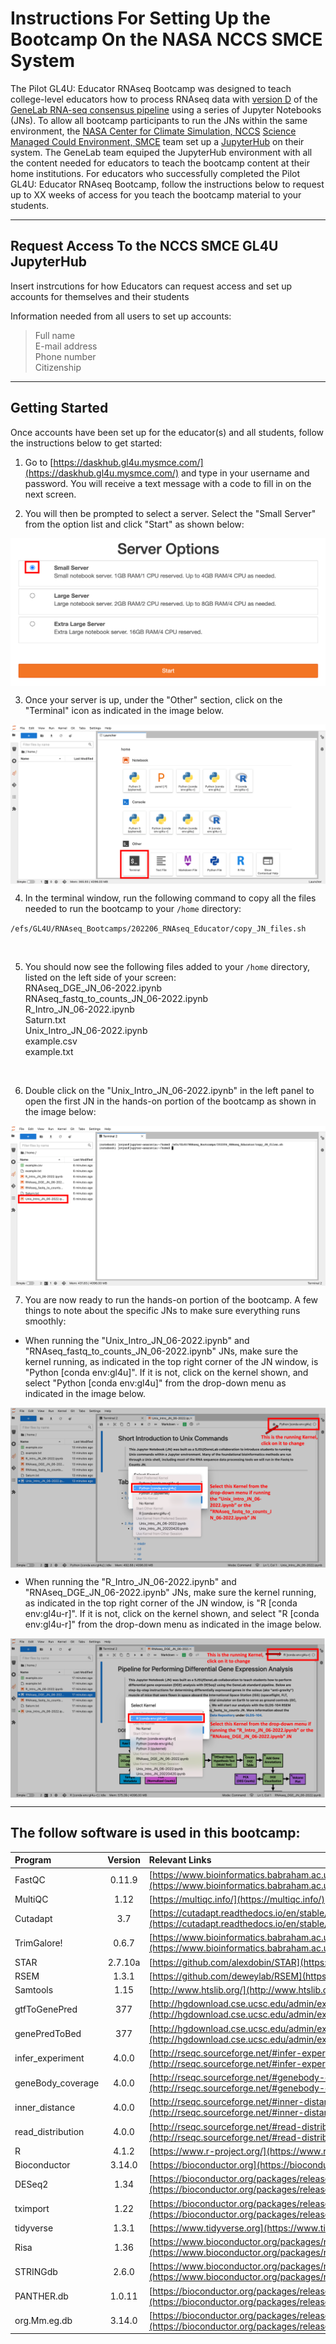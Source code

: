 # Instructions For Setting Up the Bootcamp On the NASA NCCS SMCE System 

The Pilot GL4U: Educator RNAseq Bootcamp was designed to teach college-level educators how to process RNAseq data with [version D]() of the [GeneLab RNA-seq consensus pipeline](https://www.ncbi.nlm.nih.gov/pmc/articles/PMC8044432/) using a series of Jupyter Notebooks (JNs). To allow all bootcamp participants to run the JNs within the same environment, the [NASA Center for Climate Simulation, NCCS](https://www.nccs.nasa.gov/) [Science Managed Could Environment, SMCE](https://www.nccs.nasa.gov/systems/SMCE) team set up a [JupyterHub](https://jupyter.org/hub) on their system. The GeneLab team equiped the JupyterHub environment with all the content needed for educators to teach the bootcamp content at their home institutions. For educators who successfully completed the Pilot GL4U: Educator RNAseq Bootcamp, follow the instructions below to request up to XX weeks of access for you teach the bootcamp material to your students.     

---
## Request Access To the NCCS SMCE GL4U JupyterHub

Insert instrcutions for how Educators can request access and set up accounts for themselves and their students

Information needed from all users to set up accounts:
> Full name  
> E-mail address  
> Phone number  
> Citizenship  

---
## Getting Started

Once accounts have been set up for the educator(s) and all students, follow the instructions below to get started:

1. Go to [https://daskhub.gl4u.mysmce.com/](https://daskhub.gl4u.mysmce.com/) and type in your username and password. You will receive a text message with a code to fill in on the next screen.

2. You will then be prompted to select a server. Select the "Small Server" from the option list and click "Start" as shown below:

<img src="images/server_options.png" align="center" alt=""/>

3. Once your server is up, under the "Other" section, click on the "Terminal" icon as indicated in the image below.

<img src="images/launcher_options.png" align="center" alt=""/>
  
<br>
  
4. In the terminal window, run the following command to copy all the files needed to run the bootcamp to your `/home` directory:

`/efs/GL4U/RNAseq_Bootcamps/202206_RNAseq_Educator/copy_JN_files.sh`
  
<br>
  
5. You should now see the following files added to your `/home` directory, listed on the left side of your screen:  
   RNAseq_DGE_JN_06-2022.ipynb  
   RNAseq_fastq_to_counts_JN_06-2022.ipynb   
   R_Intro_JN_06-2022.ipynb  
   Saturn.txt  
   Unix_Intro_JN_06-2022.ipynb  
   example.csv  
   example.txt  
  
<br>
  
6. Double click on the "Unix_Intro_JN_06-2022.ipynb" in the left panel to open the first JN in the hands-on portion of the bootcamp as shown in the image below:

<img src="images/JN_files.png" align="center" alt=""/> 
  
<br>
  
7. You are now ready to run the hands-on portion of the bootcamp. A few things to note about the specific JNs to make sure everything runs smoothly:  
  * When running the "Unix_Intro_JN_06-2022.ipynb" and "RNAseq_fastq_to_counts_JN_06-2022.ipynb" JNs, make sure the kernel running, as indicated in the top right corner of the JN window, is "Python [conda env:gl4u]". If it is not, click on the kernel shown, and select "Python [conda env:gl4u]" from the drop-down menu as indicated in the image below.

<img src="images/python_kernel.png" align="center" alt=""/>
  
<br>
  
   * When running the "R_Intro_JN_06-2022.ipynb" and "RNAseq_DGE_JN_06-2022.ipynb" JNs, make sure the kernel running, as indicated in the top right corner of the JN window, is "R [conda env:gl4u-r]". If it is not, click on the kernel shown, and select "R [conda env:gl4u-r]" from the drop-down menu as indicated in the image below.

<img src="images/R_kernel.png" align="center" alt=""/>
  
<br>
  
---
## The follow software is used in this bootcamp:

|Program|Version|Relevant Links|
|:------|:------:|:-------------|
|FastQC|0.11.9|[https://www.bioinformatics.babraham.ac.uk/projects/fastqc/](https://www.bioinformatics.babraham.ac.uk/projects/fastqc/)|
|MultiQC|1.12|[https://multiqc.info/](https://multiqc.info/)|
|Cutadapt|3.7|[https://cutadapt.readthedocs.io/en/stable/](https://cutadapt.readthedocs.io/en/stable/)|
|TrimGalore!|0.6.7|[https://www.bioinformatics.babraham.ac.uk/projects/trim_galore/](https://www.bioinformatics.babraham.ac.uk/projects/trim_galore/)|
|STAR|2.7.10a|[https://github.com/alexdobin/STAR](https://github.com/alexdobin/STAR)|
|RSEM|1.3.1|[https://github.com/deweylab/RSEM](https://github.com/deweylab/RSEM)|
|Samtools|1.15|[http://www.htslib.org/](http://www.htslib.org/)|
|gtfToGenePred|377|[http://hgdownload.cse.ucsc.edu/admin/exe/](http://hgdownload.cse.ucsc.edu/admin/exe/)|
|genePredToBed|377|[http://hgdownload.cse.ucsc.edu/admin/exe/](http://hgdownload.cse.ucsc.edu/admin/exe/)|
|infer_experiment|4.0.0|[http://rseqc.sourceforge.net/#infer-experiment-py](http://rseqc.sourceforge.net/#infer-experiment-py)|
|geneBody_coverage|4.0.0|[http://rseqc.sourceforge.net/#genebody-coverage-py](http://rseqc.sourceforge.net/#genebody-coverage-py)|
|inner_distance|4.0.0|[http://rseqc.sourceforge.net/#inner-distance-py](http://rseqc.sourceforge.net/#inner-distance-py)|
|read_distribution|4.0.0|[http://rseqc.sourceforge.net/#read-distribution-py](http://rseqc.sourceforge.net/#read-distribution-py)|
|R|4.1.2|[https://www.r-project.org/](https://www.r-project.org/)|
|Bioconductor|3.14.0|[https://bioconductor.org](https://bioconductor.org)|
|DESeq2|1.34|[https://bioconductor.org/packages/release/bioc/html/DESeq2.html](https://bioconductor.org/packages/release/bioc/html/DESeq2.html)|
|tximport|1.22|[https://bioconductor.org/packages/release/bioc/html/tximport.html](https://bioconductor.org/packages/release/bioc/html/tximport.html)|
|tidyverse|1.3.1|[https://www.tidyverse.org](https://www.tidyverse.org)|
|Risa|1.36|[https://www.bioconductor.org/packages/release/bioc/html/Risa.html](https://www.bioconductor.org/packages/release/bioc/html/Risa.html)|
|STRINGdb|2.6.0|[https://www.bioconductor.org/packages/release/bioc/html/STRINGdb.html](https://www.bioconductor.org/packages/release/bioc/html/STRINGdb.html)|
|PANTHER.db|1.0.11|[https://bioconductor.org/packages/release/data/annotation/html/PANTHER.db.html](https://bioconductor.org/packages/release/data/annotation/html/PANTHER.db.html)|
|org.Mm.eg.db|3.14.0|[https://bioconductor.org/packages/release/data/annotation/html/org.Mm.eg.db.html](https://bioconductor.org/packages/release/data/annotation/html/org.Mm.eg.db.html)|

